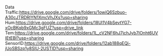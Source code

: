 Data\
Traffic:https://drive.google.com/drive/folders/1owiQ6Szbuo-A30cJTRDRlYN1XmcVhJXs?usp=sharing \
Hum:https://drive.google.com/drive/folders/18Ul1V4bSevtYG7-xOcBKqb9xGMc3gFUZ?usp=drive_link \
Tem:https://drive.google.com/drive/folders/1L_cV2NF6hJ7jchJyb7lOnht6UVIEtEBI?usp=sharing \
SensorID:https://drive.google.com/drive/folders/12ab188qEQi-jUoSBSzp1y8SIU-2USTID?usp=sharing
